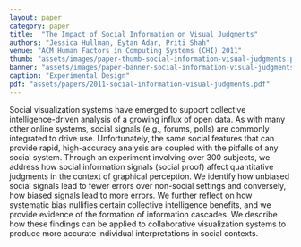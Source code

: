 ```yaml
---
layout: paper
category: paper
title:  "The Impact of Social Information on Visual Judgments"
authors: "Jessica Hullman, Eytan Adar, Priti Shah"
venue: "ACM Human Factors in Computing Systems (CHI) 2011"
thumb: "assets/images/paper-thumb-social-information-visual-judgments.png"
banner: "assets/images/paper-banner-social-information-visual-judgments.png"
caption: "Experimental Design"
pdf: "assets/papers/2011-social-information-visual-judgments.pdf"
---
```


<!-- abstract -->
Social visualization systems have emerged to support collective intelligence-driven analysis of a growing influx of open data. As with many other online systems, social signals (e.g., forums, polls) are commonly integrated to drive use. Unfortunately, the same social features that can provide rapid, high-accuracy analysis are coupled with the pitfalls of any social system. Through an experiment involving over 300 subjects, we address how social information signals (social proof) affect quantitative judgments in the context of graphical perception. We identify how unbiased social signals lead to fewer errors over non-social settings and conversely, how biased signals lead to more errors. We further reflect on how systematic bias nullifies certain collective intelligence benefits, and we provide evidence of the formation of information cascades. We describe how these findings can be applied to collaborative visualization systems to produce more accurate individual interpretations in social contexts.
